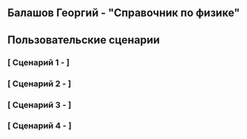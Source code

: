 ## Балашов Георгий - "Справочник по физике"
## Пользовательские сценарии

### [ Сценарий 1 -  ]


### [ Сценарий 2 -  ]


### [ Сценарий 3 -  ]


### [ Сценарий 4 -  ]


